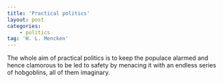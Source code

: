 ```yaml
---
title: 'Practical politics'
layout: post
categories:
    - politics
tag: 'H. L. Mencken'
---
```


The whole aim of practical politics is to keep the populace alarmed and hence clamorous to be led to safety by menacing it with an endless series of hobgoblins, all of them imaginary.